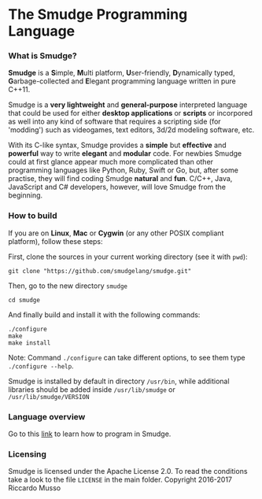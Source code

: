 # The Smudge Programming Language
### What is Smudge?
**Smudge** is a **S**imple, **M**ulti platform, **U**ser-friendly, **D**ynamically typed, **G**arbage-collected and **E**legant programming language written in pure C++11.

Smudge is a **very lightweight** and **general-purpose** interpreted language that could be used for either **desktop applications** or **scripts** or incorpored as well into any kind of software that requires a scripting side (for 'modding') such as videogames, text editors, 3d/2d modeling software, etc.

With its C-like syntax, Smudge provides a **simple** but **effective** and **powerful** way to write **elegant** and **modular** code. For newbies Smudge could at first glance appear much more complicated than other programming languages like Python, Ruby, Swift or Go, but, after some practise, they will find coding Smudge **natural** and **fun**. C/C++, Java, JavaScript and C# developers, however, will love Smudge from the beginning.

### How to build
If you are on **Linux**, **Mac** or **Cygwin** (or any other POSIX compliant platform),
follow these steps:

First, clone the sources in your current working directory (see it with `pwd`):
```
git clone "https://github.com/smudgelang/smudge.git"
```
Then, go to the new directory `smudge`
```
cd smudge
```
And finally build and install it with the following commands:
```
./configure
make
make install
```
Note: Command `./configure` can take different options, to see them type `./configure --help`.

Smudge is installed by default in directory `/usr/bin`, while additional libraries should be added inside `/usr/lib/smudge` or `/usr/lib/smudge/VERSION` 

### Language overview
Go to this [link](https://smudgelang.github.io/smudge/) to learn how to program in Smudge.

### Licensing
Smudge is licensed under the Apache License 2.0. To read the conditions take a look to the file `LICENSE` in the main folder.
Copyright 2016-2017 Riccardo Musso
